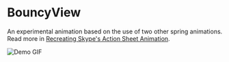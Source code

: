 # BouncyView

An experimental animation based on the use of two other spring animations. Read more in [Recreating Skype's Action Sheet Animation](http://holko.pl/2014/06/26/recreating-skypes-action-sheet-animation/).

![Demo GIF](https://raw.githubusercontent.com/fastred/BouncyView/master/demo.gif)